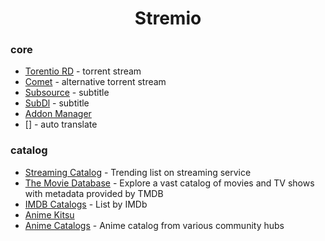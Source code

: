 <h1 align="center" id="title">Stremio</h1>

### core
- [Torentio RD](https://stremio-addons.com/torrentio.html) - torrent stream
- [Comet](https://comet.elfhosted.com/configure) - alternative torrent stream
- [Subsource](https://subsource.strem.top/configure) - subtitle
- [SubDl](https://subdl.strem.top/configure) - subtitle
- [Addon Manager](https://addon-manager.dontwanttos.top/)
- [] - auto translate

### catalog
- [Streaming Catalog](https://stremio-addons.com/streaming-catalogs.html) - Trending list on streaming service
- [The Movie Database](https://stremio-addons.com/the-movie-database-addon.html) - Explore a vast catalog of movies and TV shows with metadata provided by TMDB
- [IMDB Catalogs](https://stremio-addons.com/imdb-catalogs.html) - List by IMDb
- [Anime Kitsu](https://stremio-addons.com/anime-kitsu.html)
- [Anime Catalogs](https://1fe84bc728af-stremio-anime-catalogs.baby-beamup.club/configure) - Anime catalog from various community hubs
